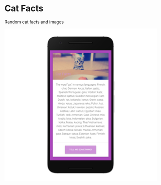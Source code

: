 # Cat Facts
Random cat facts and images

![](https://github.com/boulajp/cat-facts/raw/master/Sample.png)

